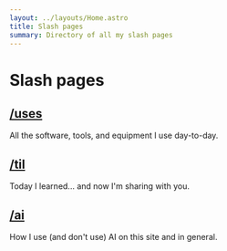 ```yaml
---
layout: ../layouts/Home.astro
title: Slash pages
summary: Directory of all my slash pages
---
```


# Slash pages

## [/uses](/uses/)

All the software, tools, and equipment I use day-to-day.

## [/til](/til/)

Today I learned... and now I'm sharing with you.

## [/ai](/ai/)

How I use (and don't use) AI on this site and in general.
